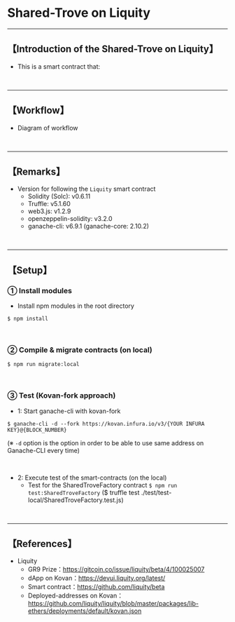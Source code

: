 # Shared-Trove on Liquity

***
## 【Introduction of the Shared-Trove on Liquity】
- This is a smart contract that: 

&nbsp;

***

## 【Workflow】
- Diagram of workflow  

&nbsp;

***

## 【Remarks】
- Version for following the `Liquity` smart contract
  - Solidity (Solc): v0.6.11
  - Truffle: v5.1.60
  - web3.js: v1.2.9
  - openzeppelin-solidity: v3.2.0
  - ganache-cli: v6.9.1 (ganache-core: 2.10.2)


&nbsp;

***

## 【Setup】
### ① Install modules
- Install npm modules in the root directory
```
$ npm install
```

<br>

### ② Compile & migrate contracts (on local)
```
$ npm run migrate:local
```

<br>

### ③ Test (Kovan-fork approach)
- 1: Start ganache-cli with kovan-fork
```
$ ganache-cli -d --fork https://kovan.infura.io/v3/{YOUR INFURA KEY}@{BLOCK_NUMBER}
```
(※ `-d` option is the option in order to be able to use same address on Ganache-CLI every time)

<br>

- 2: Execute test of the smart-contracts (on the local)
  - Test for the SharedTroveFactory contract
    `$ npm run test:SharedTroveFactory`
    ($ truffle test ./test/test-local/SharedTroveFactory.test.js)

<br>


***

## 【References】
- Liquity
  - GR9 Prize：https://gitcoin.co/issue/liquity/beta/4/100025007
  - dApp on Kovan：https://devui.liquity.org/latest/
  - Smart contract：https://github.com/liquity/beta
  - Deployed-addresses on Kovan：https://github.com/liquity/liquity/blob/master/packages/lib-ethers/deployments/default/kovan.json


